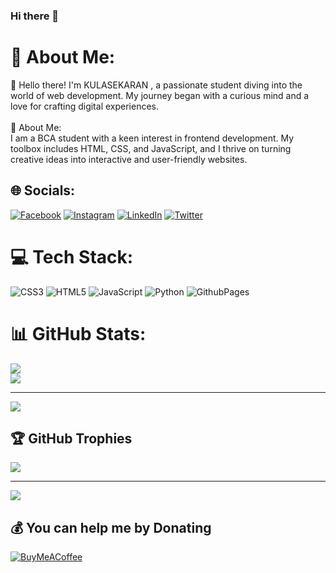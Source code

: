 ### Hi there 👋

# 💫 About Me:
👋 Hello there! I'm KULASEKARAN , a passionate student diving into the world of web development. My journey began with a curious mind and a love for crafting digital experiences.<br><br>🚀 About Me:<br>I am a  BCA student with a keen interest in frontend development. My toolbox includes HTML, CSS, and JavaScript, and I thrive on turning creative ideas into interactive and user-friendly websites.


## 🌐 Socials:
[![Facebook](https://img.shields.io/badge/Facebook-%231877F2.svg?logo=Facebook&logoColor=white)](https://facebook.com/kulasekaran.kulasekaran.961993) [![Instagram](https://img.shields.io/badge/Instagram-%23E4405F.svg?logo=Instagram&logoColor=white)](https://instagram.com/itzguna__/) [![LinkedIn](https://img.shields.io/badge/LinkedIn-%230077B5.svg?logo=linkedin&logoColor=white)](https://linkedin.com/in/kulasekaran-k-1aa9b1275) [![Twitter](https://img.shields.io/badge/Twitter-%231DA1F2.svg?logo=Twitter&logoColor=white)](https://twitter.com/itzguna_) 

# 💻 Tech Stack:
![CSS3](https://img.shields.io/badge/css3-%231572B6.svg?style=plastic&logo=css3&logoColor=white) ![HTML5](https://img.shields.io/badge/html5-%23E34F26.svg?style=plastic&logo=html5&logoColor=white) ![JavaScript](https://img.shields.io/badge/javascript-%23323330.svg?style=plastic&logo=javascript&logoColor=%23F7DF1E) ![Python](https://img.shields.io/badge/python-3670A0?style=plastic&logo=python&logoColor=ffdd54) ![GithubPages](https://img.shields.io/badge/github%20pages-121013?style=plastic&logo=github&logoColor=white)
# 📊 GitHub Stats:


![](https://github-readme-streak-stats.herokuapp.com/?user=kulasekaranguna&theme=tokyonight&hide_border=false)<br/>
![](https://github-readme-stats.vercel.app/api/top-langs/?username=kulasekaranguna&theme=tokyonight&hide_border=false&include_all_commits=false&count_private=false&layout=compact)

---
[![](https://visitcount.itsvg.in/api?id=kulasekaranguna&icon=0&color=0)](https://visitcount.itsvg.in)



## 🏆 GitHub Trophies
![](https://github-profile-trophy.vercel.app/?username=kulasekaranguna&theme=monokai&no-frame=false&no-bg=true&margin-w=4)

---
[![](https://visitcount.itsvg.in/api?id=kulasekaranguna&icon=6&color=0)](https://visitcount.itsvg.in)

  ## 💰 You can help me by Donating
  [![BuyMeACoffee](https://img.shields.io/badge/Buy%20Me%20a%20Coffee-ffdd00?style=for-the-badge&logo=buy-me-a-coffee&logoColor=black)](https://www.buymeacoffee.com/kulasekaran) 

  
<!-- Proudly created with GPRM ( https://gprm.itsvg.in ) -->
